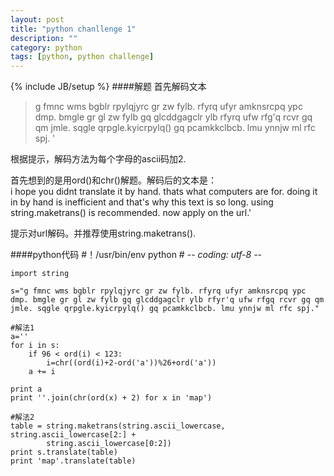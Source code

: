 ```yaml
---
layout: post
title: "python chanllenge 1"
description: ""
category: python 
tags: [python, python challenge]
---
```

{% include JB/setup %}
####解题
首先解码文本
>g fmnc wms bgblr rpylqjyrc gr zw fylb. rfyrq ufyr amknsrcpq ypc dmp. bmgle gr
>gl zw fylb gq glcddgagclr ylb rfyrq ufw rfg'q rcvr gq qm jmle. sqgle qrpgle.kyicrpylq() gq pcamkkclbcb.
>lmu ynnjw ml rfc spj.  '

根据提示，解码方法为每个字母的ascii码加2.

首先想到的是用ord()和chr()解题。解码后的文本是：  
i hope you didnt translate it by hand. thats what computers are for. doing it 
in by hand is inefficient and that's why this text is so long. using string.maketrans() is recommended.
now apply on the url.'
 
提示对url解码。并推荐使用string.maketrans().

####python代码
    #！/usr/bin/env python
    # -*- coding: utf-8 -*-
    
    import string
    
    s="g fmnc wms bgblr rpylqjyrc gr zw fylb. rfyrq ufyr amknsrcpq ypc dmp. bmgle gr gl zw fylb gq glcddgagclr ylb rfyr'q ufw rfgq rcvr gq qm jmle. sqgle qrpgle.kyicrpylq() gq pcamkkclbcb. lmu ynnjw ml rfc spj."
    
    #解法1
    a=''
    for i in s:
        if 96 < ord(i) < 123:
            i=chr((ord(i)+2-ord('a'))%26+ord('a'))
        a += i 

    print a
    print ''.join(chr(ord(x) + 2) for x in 'map')

    #解法2
    table = string.maketrans(string.ascii_lowercase, string.ascii_lowercase[2:] +
            string.ascii_lowercase[0:2])
    print s.translate(table)
    print 'map'.translate(table)

